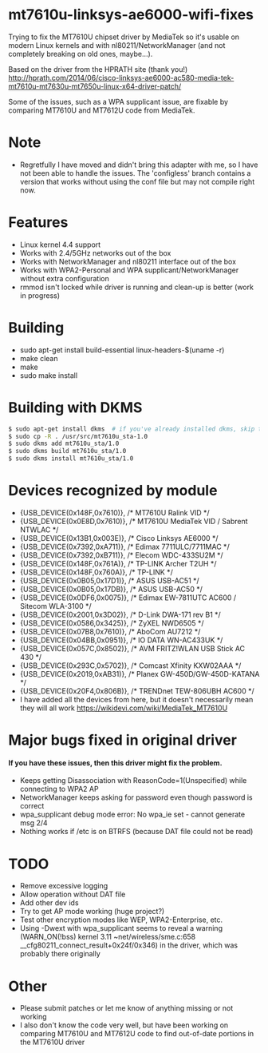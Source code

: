 # mt7610u-linksys-ae6000-wifi-fixes
Trying to fix the MT7610U chipset driver by MediaTek so it's usable on modern Linux kernels and with nl80211/NetworkManager (and not completely breaking on old ones, maybe...).

Based on the driver from the HPRATH site (thank you!)
http://hprath.com/2014/06/cisco-linksys-ae6000-ac580-media-tek-mt7610u-mt7630u-mt7650u-linux-x64-driver-patch/

Some of the issues, such as a WPA supplicant issue, are fixable by comparing MT7610U and MT7612U code from MediaTek.

# Note
- Regretfully I have moved and didn't bring this adapter with me, so I have not been able to handle the issues. The 'configless' branch contains a version that works without using the conf file but may not compile right now.

# Features
- Linux kernel 4.4 support
- Works with 2.4/5GHz networks out of the box
- Works with NetworkManager and nl80211 interface out of the box
- Works with WPA2-Personal and WPA supplicant/NetworkManager without extra configuration
- rmmod isn't locked while driver is running and clean-up is better (work in progress)

# Building
- sudo apt-get install build-essential linux-headers-$(uname -r)
- make clean
- make
- sudo make install

# Building with DKMS
```bash
$ sudo apt-get install dkms  # if you've already installed dkms, skip this step.
$ sudo cp -R . /usr/src/mt7610u_sta-1.0
$ sudo dkms add mt7610u_sta/1.0
$ sudo dkms build mt7610u_sta/1.0
$ sudo dkms install mt7610u_sta/1.0
```

# Devices recognized by module
- {USB_DEVICE(0x148F,0x7610)}, /* MT7610U Ralink VID */
- {USB_DEVICE(0x0E8D,0x7610)}, /* MT7610U MediaTek VID / Sabrent NTWLAC */
- {USB_DEVICE(0x13B1,0x003E)}, /* Cisco Linksys AE6000 */
- {USB_DEVICE(0x7392,0xA711)}, /* Edimax 7711ULC/7711MAC */
- {USB_DEVICE(0x7392,0xB711)}, /* Elecom WDC-433SU2M */
-	{USB_DEVICE(0x148F,0x761A)}, /* TP-LINK Archer T2UH */
-	{USB_DEVICE(0x148F,0x760A)}, /* TP-LINK */
-	{USB_DEVICE(0x0B05,0x17D1)}, /* ASUS USB-AC51 */
-	{USB_DEVICE(0x0B05,0x17DB)}, /* ASUS USB-AC50 */
-	{USB_DEVICE(0x0DF6,0x0075)}, /* Edimax EW-7811UTC AC600 / Sitecom WLA-3100 */
-	{USB_DEVICE(0x2001,0x3D02)}, /* D-Link DWA-171 rev B1 */
-	{USB_DEVICE(0x0586,0x3425)}, /* ZyXEL NWD6505 */
-	{USB_DEVICE(0x07B8,0x7610)}, /* AboCom AU7212 */
-	{USB_DEVICE(0x04BB,0x0951)}, /* IO DATA WN-AC433UK */
-	{USB_DEVICE(0x057C,0x8502)}, /* AVM FRITZ!WLAN USB Stick AC 430 */
-	{USB_DEVICE(0x293C,0x5702)}, /* Comcast Xfinity KXW02AAA */
-	{USB_DEVICE(0x2019,0xAB31)}, /* Planex GW-450D/GW-450D-KATANA */
-	{USB_DEVICE(0x20F4,0x806B)}, /* TRENDnet TEW-806UBH AC600 */
-	I have added all the devices from here, but it doesn't necessarily mean they will all work
	https://wikidevi.com/wiki/MediaTek_MT7610U

# Major bugs fixed in original driver
#### If you have these issues, then this driver might fix the problem.
- Keeps getting Disassociation with ReasonCode=1(Unspecified) while connecting to WPA2 AP
- NetworkManager keeps asking for password even though password is correct
- wpa_supplicant debug mode error:  No wpa_ie set - cannot generate msg 2/4
- Nothing works if /etc is on BTRFS (because DAT file could not be read)

# TODO
- Remove excessive logging
- Allow operation without DAT file
- Add other dev ids
- Try to get AP mode working (huge project?)
- Test other encryption modes like WEP, WPA2-Enterprise, etc.
- Using -Dwext with wpa_supplicant seems to reveal a warning (WARN_ON(!bss) kernel 3.11 ~net/wireless/sme.c:658 __cfg80211_connect_result+0x24f/0x346) in the driver, which was probably there originally

# Other
- Please submit patches or let me know of anything missing or not working
- I also don't know the code very well, but have been working on comparing MT7610U and MT7612U code to find out-of-date portions in the MT7610U driver
